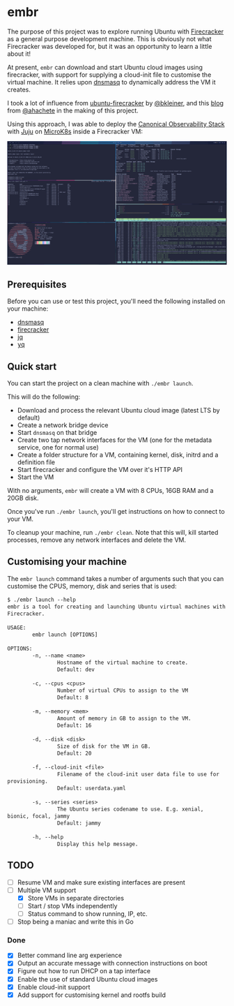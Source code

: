 # embr

The purpose of this project was to explore running Ubuntu with [Firecracker] as a general purpose
development machine. This is obviously not what Firecracker was developed for, but it was an
opportunity to learn a little about it!

At present, `embr` can download and start Ubuntu cloud images using firecracker, with support
for supplying a cloud-init file to customise the virtual machine. It relies upon [dnsmasq] to
dynamically address the VM it creates.

I took a lot of influence from [ubuntu-firecracker] by [@bkleiner], and this [blog] from
[@ahachete] in the making of this project.

Using this approach, I was able to deploy the [Canonical Observability Stack] with [Juju] on
[MicroK8s] inside a Firecracker VM:

![COS Lite on MicroK8s on Firecracker](.github/images/screenshot.png)

## Prerequisites

Before you can use or test this project, you'll need the following installed on your machine:

- [dnsmasq]
- [firecracker]
- [jq]
- [yq]

## Quick start

You can start the project on a clean machine with `./embr launch`.

This will do the following:

- Download and process the relevant Ubuntu cloud image (latest LTS by default)
- Create a network bridge device
- Start `dnsmasq` on that bridge
- Create two tap network interfaces for the VM (one for the metadata service, one for normal use)
- Create a folder structure for a VM, containing kernel, disk, initrd and a definition file
- Start firecracker and configure the VM over it's HTTP API
- Start the VM

With no arguments, `embr` will create a VM with 8 CPUs, 16GB RAM and a 20GB disk.

Once you've run `./embr launch`, you'll get instructions on how to connect to your VM.

To cleanup your machine, run `./embr clean`. Note that this will, kill started processes, remove
any network interfaces and delete the VM.

## Customising your machine

The `embr launch` command takes a number of arguments such that you can customise the CPUS, memory,
disk and series that is used:

```
$ ./embr launch --help
embr is a tool for creating and launching Ubuntu virtual machines with Firecracker.

USAGE:
        embr launch [OPTIONS]

OPTIONS:
        -n, --name <name>
                Hostname of the virtual machine to create.
                Default: dev

        -c, --cpus <cpus>
                Number of virtual CPUs to assign to the VM
                Default: 8

        -m, --memory <mem>
                Amount of memory in GB to assign to the VM.
                Default: 16

        -d, --disk <disk>
                Size of disk for the VM in GB.
                Default: 20

        -f, --cloud-init <file>
                Filename of the cloud-init user data file to use for provisioning.
                Default: userdata.yaml

        -s, --series <series>
                The Ubuntu series codename to use. E.g. xenial, bionic, focal, jammy
                Default: jammy

        -h, --help
                Display this help message.
```

## TODO

- [ ] Resume VM and make sure existing interfaces are present
- [ ] Multiple VM support
  - [x] Store VMs in separate directories
  - [ ] Start / stop VMs independently
  - [ ] Status command to show running, IP, etc.
- [ ] Stop being a maniac and write this in Go

### Done

- [x] Better command line arg experience
- [x] Output an accurate message with connection instructions on boot
- [x] Figure out how to run DHCP on a tap interface
- [x] Enable the use of standard Ubuntu cloud images
- [x] Enable cloud-init support
- [x] Add support for customising kernel and rootfs build

[@ahachete]: https://twitter.com/ahachete/
[@bkleiner]: https://github.com/bkleiner
[blog]: https://ongres.com/blog/automation-to-run-vms-based-on-vanilla-cloud-images-on-firecracker/
[canonical observability stack]: https://charmhub.io/topics/canonical-observability-stack
[config]: ./default.conf
[dnsmasq]: https://thekelleys.org.uk/dnsmasq/doc.html
[docker]: https://docs.docker.com/desktop/install/linux-install/
[firecracker]: https://github.com/firecracker-microvm/firecracker
[jq]: https://stedolan.github.io/jq/
[juju]: https://juju.is
[microk8s]: https://microk8s.io
[ubuntu-firecracker]: https://github.com/bkleiner/ubuntu-firecracker
[userdata.yaml]: ./userdata.yaml
[yq]: https://mikefarah.gitbook.io/yq/
